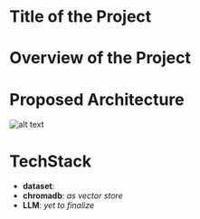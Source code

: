 # Title of the Project

# Overview of the Project

# Proposed Architecture

![alt text](image.png)

# TechStack


* **dataset**:
* **chromadb**: *as vector store*
* **LLM**: *yet to finalize*





